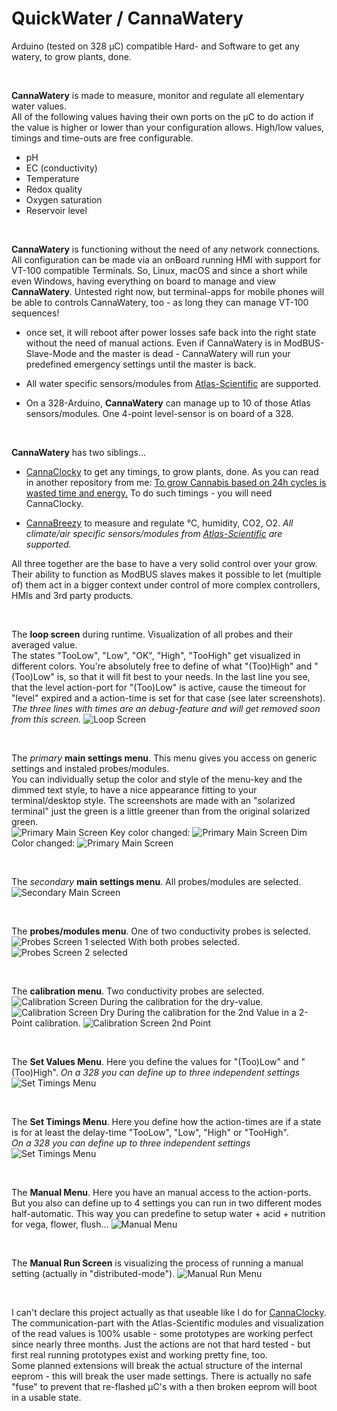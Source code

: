 # QuickWater / CannaWatery
Arduino (tested on 328 µC) compatible Hard- and Software to get any watery, to grow plants, done. 

<br>

**CannaWatery** is made to measure, monitor and regulate all elementary water values.  
 All of the following values having their own ports on the µC to do action if the value is higher or lower than your configuration allows. High/low values, timings and time-outs are free configurable.
- pH
- EC (conductivity)
- Temperature
- Redox quality
- Oxygen saturation
- Reservoir level

<br>

**CannaWatery** is functioning without the need of any network connections. All configuration can be made via an onBoard running HMI with support for VT-100 compatible Terminals. So, Linux, macOS and since a short while even Windows, having everything on board to manage and view **CannaWatery**.
Untested right now, but terminal-apps for mobile phones will be able to controls CannaWatery, too - as long they can manage VT-100 sequences!

- once set, it will reboot after power losses safe back into the right state without the need of manual actions. Even if CannaWatery is in ModBUS-Slave-Mode and the master is dead - CannaWatery will run your predefined emergency settings until the master is back.

- All water specific sensors/modules from <a href="https://atlas-scientific.com/"> Atlas-Scientific</a> are supported.

- On a 328-Arduino, **CannaWatery** can manage up to 10 of those Atlas sensors/modules. One 4-point level-sensor is on board of a 328.

<br>

**CannaWatery** has two siblings...
- <a href="https://github.com/PitWD/QuickTimer"> CannaClocky</a> to get any timings, to grow plants, done. As you can read in another repository from me: <a href="https://github.com/CannaParts/LetsGrowSmart/blob/main/FastVegaFlowerLowPower.md">To grow Cannabis based on 24h cycles is wasted time and energy.</a> To do such timings - you will need CannaClocky.

- <a href="https://github.com/PitWD/QuickAir"> CannaBreezy</a> to measure and regulate °C, humidity, CO2, O2. *All climate/air specific sensors/modules from <a href="https://atlas-scientific.com/"> Atlas-Scientific</a> are supported.*

All three together are the base to have a very solid control over your grow. Their ability to function as ModBUS slaves makes it possible to let (multiple of) them act in a bigger context under control of more complex controllers, HMIs and 3rd party products.

<br>

The **loop screen** during runtime. Visualization of all probes and their averaged value.  
The states "TooLow", "Low", "OK", "High", "TooHigh" get visualized in different colors. You're absolutely free to define of what "(Too)High" and "(Too)Low" is, so that it will fit best to your needs. In the last line you see, that the level action-port for "(Too)Low" is active, cause the timeout for "level" expired and a action-time is set for that case (see later screenshots).  
*The three lines with times are an debug-feature and will get removed soon from this screen.*
![Loop Screen](/images/Auswahl_001.png)

<br>

The *primary* **main settings menu**. This menu gives you access on generic settings and instaled probes/modules.  
You can individually setup the color and style of the menu-key and the dimmed text style, to have a nice appearance fitting to your terminal/desktop style. The screenshots are made with an "solarized terminal" just the green is a little greener than from the original solarized green.  
![Primary Main Screen](/images/Auswahl_002.png)
Key color changed:
![Primary Main Screen](/images/Auswahl_003.png)
Dim Color changed:
![Primary Main Screen](/images/Auswahl_004.png)

<br>

The *secondary* **main settings menu**. All probes/modules are selected.
![Secondary Main Screen](/images/Auswahl_005.png)

<br>

The **probes/modules menu**. One of two conductivity probes is selected.
![Probes Screen 1 selected](/images/Auswahl_006.png)
With both probes selected.
![Probes Screen 2 selected](/images/Auswahl_007.png)

<br>

The **calibration menu**. Two conductivity probes are selected.
![Calibration Screen](/images/Auswahl_008.png)
During the calibration for the dry-value.
![Calibration Screen Dry](/images/Auswahl_009.png)
During the calibration for the 2nd Value in a 2-Point calibration.
![Calibration Screen 2nd Point](/images/Auswahl_010.png)

<br>

The **Set Values Menu**. Here you define the values for "(Too)Low" and "(Too)High".
*On a 328 you can define up to three independent settings*
![Set Timings Menu](/images/Auswahl_011.png)

<br>

The **Set Timings Menu**. Here you define how the action-times are if a state is for at least the delay-time "TooLow", "Low", "High" or "TooHigh".  
*On a 328 you can define up to three independent settings*
![Set Timings Menu](/images/Auswahl_012.png)

<br>

The **Manual Menu**. Here you have an manual access to the action-ports. But you also can define up to 4 settings you can run in two different modes half-automatic. This way you can predefine to setup water + acid + nutrition for vega, flower, flush...
![Manual Menu](/images/Auswahl_013.png)

<br>

The **Manual Run Screen** is visualizing the process of running a manual setting (actually in "distributed-mode").
![Manual Run Menu](/images/Auswahl_014.png)

<br>

I can't declare this project actually as that useable like I do for <a href="https://github.com/PitWD/QuickTimer"> CannaClocky</a>. The communication-part with the Atlas-Scientific modules and visualization of the read values is 100% usable - some prototypes are working perfect since nearly three months. Just the actions are not that hard tested - but first real running prototypes exist and working pretty fine, too.  
Some planned extensions will break the actual structure of the internal eeprom - this will break the user made settings. There is actually no safe "fuse" to prevent that re-flashed µC's with a then broken eeprom will boot in a usable state.

